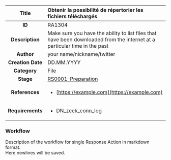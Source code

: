 | Title                       | Obtenir la possibilité de répertorier les fichiers téléchargés         |
|:---------------------------:|:--------------------|
| **ID**                      | RA1304            |
| **Description**             | Make sure you have the ability to list files that have been downloaded from the internet at a particular time in the past   |
| **Author**                  | your name/nickname/twitter        |
| **Creation Date**           | DD.MM.YYYY |
| **Category**                | File      |
| **Stage**                   |[RS0001: Preparation](../Response_Stages/RS0001.md)| 
| **References** |<ul><li>[https://example.com](https://example.com)</li></ul>|
| **Requirements** |<ul><li>DN_zeek_conn_log</li></ul>|

### Workflow

Description of the workflow for single Response Action in markdown format.  
Here newlines will be saved.
